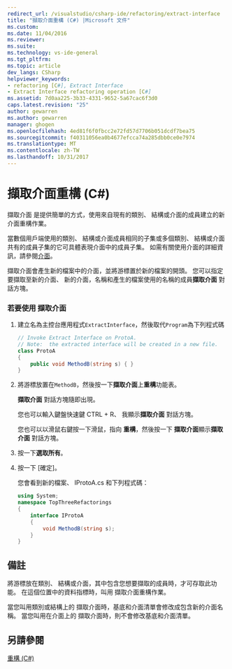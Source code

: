 ```yaml
---
redirect_url: /visualstudio/csharp-ide/refactoring/extract-interface
title: "擷取介面重構 (C#) |Microsoft 文件"
ms.custom: 
ms.date: 11/04/2016
ms.reviewer: 
ms.suite: 
ms.technology: vs-ide-general
ms.tgt_pltfrm: 
ms.topic: article
dev_langs: CSharp
helpviewer_keywords:
- refactoring [C#], Extract Interface
- Extract Interface refactoring operation [C#]
ms.assetid: 7d0aa225-3b33-4331-9652-5a67cac6f3d0
caps.latest.revision: "25"
author: gewarren
ms.author: gewarren
manager: ghogen
ms.openlocfilehash: 4ed81f6f0fbcc2e72fd57d7706b051dcdf7bea75
ms.sourcegitcommit: f40311056ea0b4677efcca74a285dbb0ce0e7974
ms.translationtype: MT
ms.contentlocale: zh-TW
ms.lasthandoff: 10/31/2017
---
```

# <a name="extract-interface-refactoring-c"></a>擷取介面重構 (C#)
擷取介面 是提供簡單的方式，使用來自現有的類別、 結構或介面的成員建立的新介面重構作業。  
  
 當數個用戶端使用的類別、 結構或介面成員相同的子集或多個類別、 結構或介面共有的成員子集的它可具體表現介面中的成員子集。 如需有關使用介面的詳細資訊，請參閱[介面](/dotnet/csharp/programming-guide/interfaces/index)。  
  
 擷取介面會產生新的檔案中的介面，並將游標置於新的檔案的開頭。 您可以指定要擷取至新的介面、 新的介面，名稱和產生的檔案使用的名稱的成員**擷取介面** 對話方塊。  
  
### <a name="to-use-extract-interface"></a>若要使用 擷取介面  
  
1.  建立名為主控台應用程式`ExtractInterface`，然後取代`Program`為下列程式碼  
  
    ```csharp  
    // Invoke Extract Interface on ProtoA.  
    // Note:  the extracted interface will be created in a new file.  
    class ProtoA  
    {  
        public void MethodB(string s) { }  
    }  
    ```  
  
2.  將游標放置在`MethodB`，然後按一下**擷取介面**上**重構**功能表。  
  
     **擷取介面** 對話方塊隨即出現。  
  
     您也可以輸入鍵盤快速鍵 CTRL + R、 我顯示**擷取介面** 對話方塊。  
  
     您也可以以滑鼠右鍵按一下滑鼠，指向 **重構**，然後按一下 **擷取介面**顯示**擷取介面** 對話方塊。  
  
3.  按一下**選取所有**。  
  
4.  按一下 [確定]。  
  
     您會看到新的檔案、 IProtoA.cs 和下列程式碼：  
  
    ```csharp  
    using System;  
    namespace TopThreeRefactorings  
    {  
        interface IProtoA  
        {  
            void MethodB(string s);  
        }  
    }  
    ```  
  
## <a name="remarks"></a>備註  
 將游標放在類別、 結構或介面，其中包含您想要擷取的成員時，才可存取此功能。 在這個位置中的資料指標時，叫用 擷取介面重構作業。  
  
 當您叫用類別或結構上的 擷取介面時，基底和介面清單會修改成包含新的介面名稱。 當您叫用在介面上的 擷取介面時，則不會修改基底和介面清單。  
  
## <a name="see-also"></a>另請參閱  
 [重構 (C#)](refactoring-csharp.md)